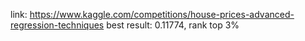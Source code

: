 link: https://www.kaggle.com/competitions/house-prices-advanced-regression-techniques
best result: 0.11774, rank top 3%